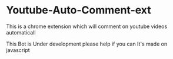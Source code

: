 # Youtube-Auto-Comment-ext
This is a chrome extension which will comment on youtube videos automaticall 

This Bot is Under development please help if you can 
It's made on javascript

